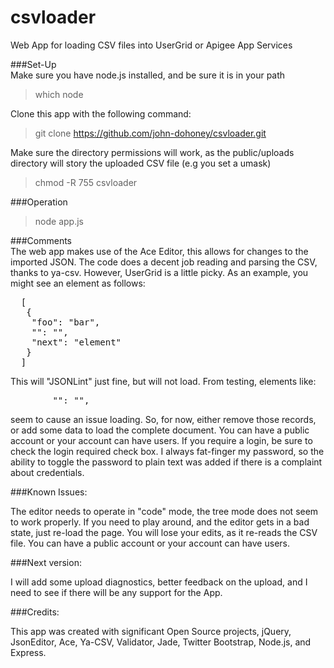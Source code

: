csvloader
=========

Web App for loading CSV files into UserGrid or Apigee App Services

###Set-Up<br/>
Make sure you have node.js installed, and be sure it is in your path
>  which node

Clone this app with the following command:
>  git clone https://github.com/john-dohoney/csvloader.git

Make sure the directory permissions will work, as the public/uploads directory will story the uploaded 
CSV file (e.g you set a umask)</br>
>  chmod -R 755 csvloader

###Operation<br/>
>  node app.js

###Comments<br/>
  The web app makes use of the Ace Editor, this allows for changes to the imported JSON.  The code does a
  decent job reading and parsing the CSV, thanks to ya-csv.  However, UserGrid is a little picky.  As an 
  example, you might see an element as follows:
<pre>
  [
   {
	"foo": "bar",
	"": "",
	"next": "element"
   }
  ]
</pre>
This will "JSONLint" just fine, but will not load.  From testing, elements like:
<pre>
		"": "",
</pre>
seem to cause an issue loading. So, for now, either remove those records, or add some data to load the complete document. You can have a public account or your account can have users.  If you require a login, be sure to check the login required check box. I always fat-finger my password, so the ability to toggle the password to plain text was added if there is a complaint about credentials.

###Known Issues:<br/>

The editor needs to operate in "code" mode, the tree mode does not seem to work properly. If you need to play around, and the editor gets in a bad state, just re-load the page.  You will lose your edits, as it re-reads the CSV file. You can have a public account or your account can have users.

###Next version:<br/>

I will add some upload diagnostics, better feedback on the upload, and I need to see if there will be any support for the App. 

###Credits:<br/>

This app was created with significant Open Source projects, jQuery, JsonEditor, Ace, Ya-CSV, Validator, Jade, 
Twitter Bootstrap, Node.js, and Express.

 
